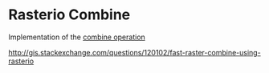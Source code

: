 # Rasterio Combine

Implementation of the [combine operation](http://resources.arcgis.com/en/help/main/10.2/index.html#/Combine/009z0000007r000000/) 

http://gis.stackexchange.com/questions/120102/fast-raster-combine-using-rasterio
